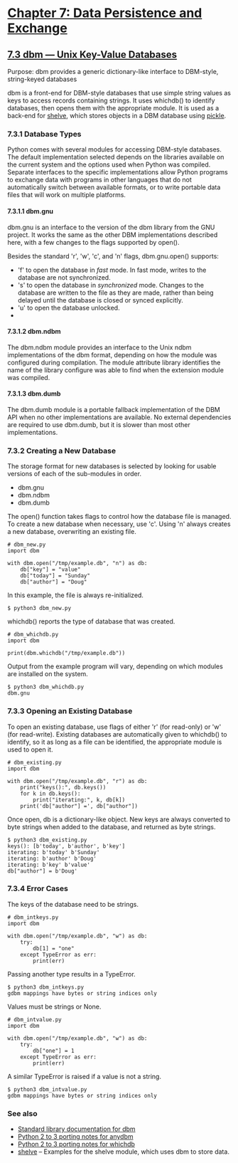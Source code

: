 # [Chapter 7: Data Persistence and Exchange](https://pymotw.com/3/persistence.html)

## [7.3 dbm — Unix Key-Value Databases](https://pymotw.com/3/dbm/index.html)

Purpose:	dbm provides a generic dictionary-like interface to DBM-style, string-keyed databases

dbm is a front-end for DBM-style databases that use simple string values as keys to access records containing strings. It uses whichdb() to identify databases, then opens them with the appropriate module. It is used as a back-end for [shelve](https://pymotw.com/3/shelve/index.html), which stores objects in a DBM database using [pickle](https://pymotw.com/3/pickle/index.html).

### 7.3.1 Database Types

Python comes with several modules for accessing DBM-style databases. The default implementation selected depends on the libraries available on the current system and the options used when Python was compiled. Separate interfaces to the specific implementations allow Python programs to exchange data with programs in other languages that do not automatically switch between available formats, or to write portable data files that will work on multiple platforms.

#### 7.3.1.1 dbm.gnu

dbm.gnu is an interface to the version of the dbm library from the GNU project. It works the same as the other DBM implementations described here, with a few changes to the flags supported by open().

Besides the standard 'r', 'w', 'c', and 'n' flags, dbm.gnu.open() supports:

* 'f' to open the database in _fast_ mode. In fast mode, writes to the database are not synchronized.
* 's' to open the database in _synchronized_ mode. Changes to the database are written to the file as they are made, rather than being delayed until the database is closed or synced explicitly.
* 'u' to open the database unlocked.
* 
#### 7.3.1.2 dbm.ndbm

The dbm.ndbm module provides an interface to the Unix ndbm implementations of the dbm format, depending on how the module was configured during compilation. The module attribute library identifies the name of the library configure was able to find when the extension module was compiled.

#### 7.3.1.3 dbm.dumb

The dbm.dumb module is a portable fallback implementation of the DBM API when no other implementations are available. No external dependencies are required to use dbm.dumb, but it is slower than most other implementations.

### 7.3.2 Creating a New Database

The storage format for new databases is selected by looking for usable versions of each of the sub-modules in order.

* dbm.gnu
* dbm.ndbm
* dbm.dumb

The open() function takes flags to control how the database file is managed. To create a new database when necessary, use 'c'. Using 'n' always creates a new database, overwriting an existing file.

```
# dbm_new.py
import dbm

with dbm.open("/tmp/example.db", "n") as db:
    db["key"] = "value"
    db["today"] = "Sunday"
    db["author"] = "Doug"
```

In this example, the file is always re-initialized.

```
$ python3 dbm_new.py
```

whichdb() reports the type of database that was created.

```
# dbm_whichdb.py
import dbm

print(dbm.whichdb("/tmp/example.db"))
```

Output from the example program will vary, depending on which modules are installed on the system.

```
$ python3 dbm_whichdb.py
dbm.gnu
```

### 7.3.3 Opening an Existing Database

To open an existing database, use flags of either 'r' (for read-only) or 'w' (for read-write). Existing databases are automatically given to whichdb() to identify, so it as long as a file can be identified, the appropriate module is used to open it.

```
# dbm_existing.py
import dbm

with dbm.open("/tmp/example.db", "r") as db:
    print("keys():", db.keys())
    for k in db.keys():
        print("iterating:", k, db[k])
    print('db["author"] =', db["author"])
```

Once open, db is a dictionary-like object. New keys are always converted to byte strings when added to the database, and returned as byte strings.

```
$ python3 dbm_existing.py
keys(): [b'today', b'author', b'key']
iterating: b'today' b'Sunday'
iterating: b'author' b'Doug'
iterating: b'key' b'value'
db["author"] = b'Doug'
```

### 7.3.4 Error Cases

The keys of the database need to be strings.

```
# dbm_intkeys.py
import dbm

with dbm.open("/tmp/example.db", "w") as db:
    try:
        db[1] = "one"
    except TypeError as err:
        print(err)
```

Passing another type results in a TypeError.

```
$ python3 dbm_intkeys.py
gdbm mappings have bytes or string indices only
```

Values must be strings or None.

```
# dbm_intvalue.py
import dbm

with dbm.open("/tmp/example.db", "w") as db:
    try:
        db["one"] = 1
    except TypeError as err:
        print(err)
```

A similar TypeError is raised if a value is not a string.

```
$ python3 dbm_intvalue.py
gdbm mappings have bytes or string indices only
```

### See also

* [Standard library documentation for dbm](https://docs.python.org/3/library/dbm.html)
* [Python 2 to 3 porting notes for anydbm](https://pymotw.com/3/porting_notes.html#porting-anydbm)
* [Python 2 to 3 porting notes for whichdb](https://pymotw.com/3/porting_notes.html#porting-whichdb)
* [shelve](https://pymotw.com/3/shelve/index.html) – Examples for the shelve module, which uses dbm to store data.